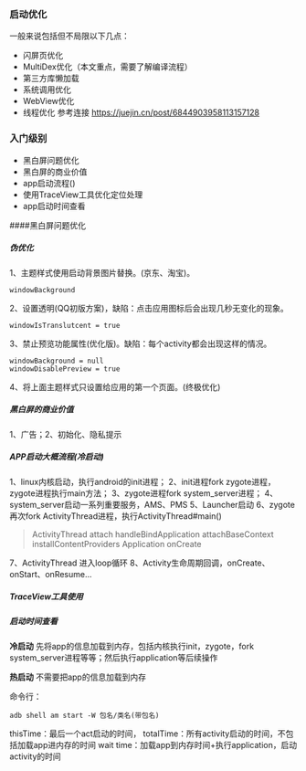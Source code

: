 ### 启动优化

一般来说包括但不局限以下几点：
- 闪屏页优化
- MultiDex优化（本文重点，需要了解编译流程）
- 第三方库懒加载
- 系统调用优化
- WebView优化
- 线程优化
参考连接
<https://juejin.cn/post/6844903958113157128>

### 入门级别

- 黑白屏问题优化
- 黑白屏的商业价值
- app启动流程()
- 使用TraceView工具优化定位处理
- app启动时间查看

####黑白屏问题优化

#####    伪优化
1、主题样式使用启动背景图片替换。(京东、淘宝)。
```
windowBackground
```
2、设置透明(QQ初版方案)，缺陷：点击应用图标后会出现几秒无变化的现象。
```
windowIsTranslutcent = true
```
3、禁止预览功能属性(优化版)。缺陷：每个activity都会出现这样的情况。
```
windowBackground = null
windowDisablePreview = true
```
4、将上面主题样式只设置给应用的第一个页面。(终极优化)


##### 黑白屏的商业价值
1、广告；2、初始化、隐私提示

##### APP启动大概流程(冷启动) 
[](../framework/启动流程.md)

1、linux内核启动，执行android的init进程；
2、init进程fork zygote进程，zygote进程执行main方法；
3、zygote进程fork system_server进程；
4、system_server启动一系列重要服务，AMS、PMS
5、Launcher启动
6、zygote再次fork ActivityThread进程，执行ActivityThread#main()
> ActivityThread attach 
> handleBindApplication 
> attachBaseContext 
> installContentProviders 
> Application onCreate

7、ActivityThread 进入loop循环
8、Activity生命周期回调，onCreate、onStart、onResume...


##### TraceView工具使用

##### 启动时间查看

**冷启动**
先将app的信息加载到内存，包括内核执行init，zygote，fork system_server进程等等；然后执行application等后续操作

**热启动**
不需要把app的信息加载到内存

命令行：
```
adb shell am start -W 包名/类名(带包名)
```
thisTime：最后一个act启动的时间，
totalTime：所有activity启动的时间，不包括加载app进内存的时间
wait time：加载app到内存时间+执行application，启动activity的时间